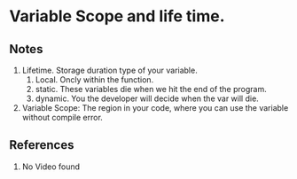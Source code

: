 # Variable Scope and life time.

## Notes
1. Lifetime. Storage duration type of your variable.
   1. Local. Oncly within the function.
   2. static. These variables die when we hit the end of the program.
   3. dynamic. You the developer will decide when the var will die.
2. Variable Scope: The region in your code, where you can use the variable without compile error.

## References

1. No Video found

